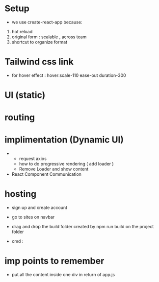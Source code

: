 # Setup
<!-- npx create-react-app imdb_clone -->
* we use create-react-app because:
1. hot reload
2. original form : scalable , across team
3. shortcut to organize format
<!-- cd imdb_clone -->
<!-- npm start -->

# Tailwind css link
<!-- <script src="https://cdn.tailwindcss.com"></script> -->
* for hover effect : 
hover:scale-110 ease-out duration-300

# UI (static)
<!-- main Page -->
<!-- navbar -->
<!-- Banner -->
<!-- Trending Movies -->
<!-- Pagination -->

# routing
<!-- npm i react-router-dom -->

<!-- App.js  -->
<!-- import {BrowserRouter , Router, Routes} -->
<!-- wrap all tha app.js return code inside <BrowserRouter> </BrowserRouter> -->
<!--<Routes>
        <Route path='/' element={<Home />}>
    </Routes> -->

# implimentation (Dynamic UI)
<!-- Pagination -->
<!-- tmdb -->
*    *   request axios
     *   how to do progressive rendering ( add loader )
     *   Remove Loader and show content
* React Component Communication
<!-- emoji -->
<!-- favourites -->
<!-- searching ,sorting ,filtering -->

# hosting
<!-- netlify -->
* sign up and create account
* go to sites on navbar
* drag and drop the build folder created by npm run build on the project folder

* cmd :
<!-- npm run build -->


# imp points to remember
* put all the content inside one div in return of app.js
